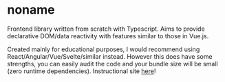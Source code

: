 # noname

Frontend library written from scratch with Typescript. Aims to provide declarative DOM/data reactivity with features similar to those in Vue.js. 

Created mainly for educational purposes, I would recommend using React/Angular/Vue/Svelte/similar instead. However this does have some strengths, you can easily audit the code and your bundle size will be small (zero runtime dependencies). Instructional site [here](jeffreyyang3.github.io/nnDemoPage)!
